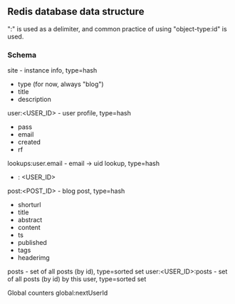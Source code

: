 ## Redis database data structure

":" is used as a delimiter, and common practice of using "object-type:id" is used.

### Schema

site - instance info, type=hash
- type (for now, always "blog")
- title
- description

user:<USER_ID> - user profile, type=hash
- pass
- email
- created
- rf

lookups:user.email - email -> uid lookup, type=hash
- <EMAIL> : <USER_ID>

post:<POST_ID> - blog post, type=hash
- shorturl
- title
- abstract
- content
- ts
- published
- tags
- headerimg

posts - set of all posts (by id), type=sorted set
user:<USER_ID>:posts - set of all posts (by id) by this user, type=sorted set

Global counters
global:nextUserId
